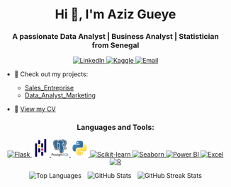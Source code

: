 <h1 align="center">Hi 👋, I'm Aziz Gueye</h1>
<h3 align="center">A passionate Data Analyst | Business Analyst | Statistician from Senegal</h3>

<p align="center">
  <a href="https://linkedin.com/in/https://www.linkedin.com/in/abdoul-aziz-gueye-06b9a8248/" target="blank">
    <img src="https://img.shields.io/badge/LinkedIn-000?style=for-the-badge&logo=linkedin&logoColor=white" alt="LinkedIn" />
  </a>
  <a href="https://kaggle.com/https://www.kaggle.com/abdoulazizgueye" target="blank">
    <img src="https://img.shields.io/badge/Kaggle-000?style=for-the-badge&logo=kaggle&logoColor=white" alt="Kaggle" />
  </a>
  <a href="mailto:abdoulazizgueye008@gmail.com">
    <img src="https://img.shields.io/badge/Email-000?style=for-the-badge&logo=gmail&logoColor=white" alt="Email" />
  </a>
</p>

- 🔭 Check out my projects:
  - [Sales_Entreprise](https://github.com/azizgueye47/projet_DATA_ANALYSE)
  - [Data_Analyst_Marketing](https://github.com/azizgueye47/data_analyst_marketing-)

- 📄 [View my CV](https://drive.google.com/file/d/13YYWdVD9N9LwZrkpAk3Lt5Mf5pjqlNaZ/view?usp=drive_link)

<h3 align="center">Languages and Tools:</h3>
<p align="center">
  <a href="https://flask.palletsprojects.com/" target="_blank" rel="noreferrer">
    <img src="https://www.vectorlogo.zone/logos/pocoo_flask/pocoo_flask-icon.svg" alt="Flask" width="40" height="40"/>
  </a>
  <a href="https://pandas.pydata.org/" target="_blank" rel="noreferrer">
    <img src="https://raw.githubusercontent.com/devicons/devicon/2ae2a900d2f041da66e950e4d48052658d850630/icons/pandas/pandas-original.svg" alt="Pandas" width="40" height="40"/>
  </a>
  <a href="https://www.postgresql.org" target="_blank" rel="noreferrer">
    <img src="https://raw.githubusercontent.com/devicons/devicon/master/icons/postgresql/postgresql-original-wordmark.svg" alt="PostgreSQL" width="40" height="40"/>
  </a>
  <a href="https://www.python.org" target="_blank" rel="noreferrer">
    <img src="https://raw.githubusercontent.com/devicons/devicon/master/icons/python/python-original.svg" alt="Python" width="40" height="40"/>
  </a>
  <a href="https://scikit-learn.org/" target="_blank" rel="noreferrer">
    <img src="https://upload.wikimedia.org/wikipedia/commons/0/05/Scikit_learn_logo_small.svg" alt="Scikit-learn" width="40" height="40"/>
  </a>
  <a href="https://seaborn.pydata.org/" target="_blank" rel="noreferrer">
    <img src="https://seaborn.pydata.org/_images/logo-mark-lightbg.svg" alt="Seaborn" width="40" height="40"/>
  </a>
  <a href="https://powerbi.microsoft.com/" target="_blank" rel="noreferrer">
    <img src="https://upload.wikimedia.org/wikipedia/commons/c/cf/New_Power_BI_Logo.svg" alt="Power BI" width="40" height="40"/>
  </a>
  <a href="https://www.microsoft.com/en-us/microsoft-365/excel" target="_blank" rel="noreferrer">
    <img src="https://upload.wikimedia.org/wikipedia/commons/8/86/Microsoft_Excel_2013-2019_logo.svg" alt="Excel" width="40" height="40"/>
  </a>
  <a href="https://www.r-project.org/" target="_blank" rel="noreferrer">
    <img src="https://www.r-project.org/logo/Rlogo.svg" alt="R" width="40" height="40"/>
  </a>
</p>

<div align="center">
  <img src="https://github-readme-stats.vercel.app/api/top-langs?username=azizgueye47&show_icons=true&locale=en&layout=compact" alt="Top Languages" style="margin-right: 10px;" />
  <img src="https://github-readme-stats.vercel.app/api?username=azizgueye47&show_icons=true&locale=en" alt="GitHub Stats" style="margin-right: 10px;" />
  <img src="https://github-readme-streak-stats.herokuapp.com/?user=azizgueye47&" alt="GitHub Streak Stats" />
</div>
